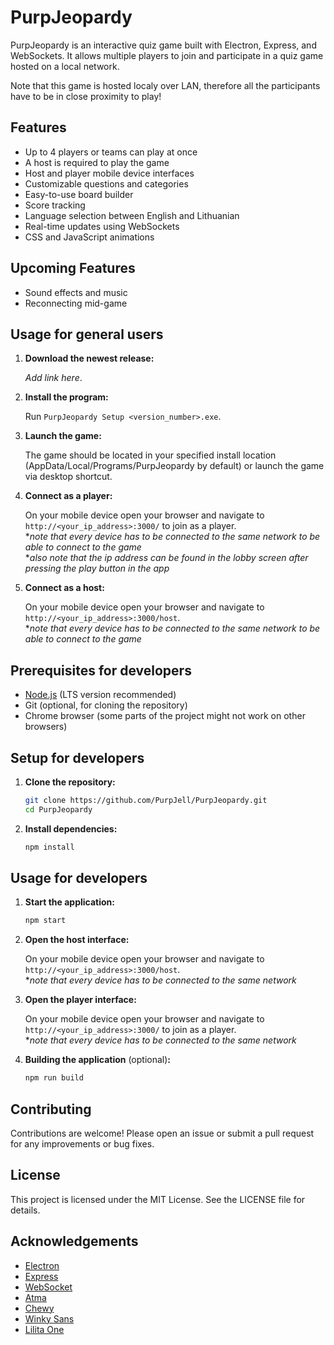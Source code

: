 # PurpJeopardy

PurpJeopardy is an interactive quiz game built with Electron, Express, and WebSockets. It allows multiple players to join and participate in a quiz game hosted on a local network.

Note that this game is hosted localy over LAN, therefore all the participants have to be in close proximity to play!

## Features

- Up to 4 players or teams can play at once
- A host is required to play the game
- Host and player mobile device interfaces
- Customizable questions and categories
- Easy-to-use board builder
- Score tracking
- Language selection between English and Lithuanian
- Real-time updates using WebSockets
- CSS and JavaScript animations

## Upcoming Features

- Sound effects and music
- Reconnecting mid-game

## Usage for general users

1. **Download the newest release:**

    *Add link here*.

2. **Install the program:**

    Run `PurpJeopardy Setup <version_number>.exe`.

3. **Launch the game:**

    The game should be located in your specified install location (AppData/Local/Programs/PurpJeopardy by default) or launch the game via desktop shortcut.

4. **Connect as a player:**

    On your mobile device open your browser and navigate to `http://<your_ip_address>:3000/` to join as a player.  
    \**note that every device has to be connected to the same network to be able to connect to the game*  
    \**also note that the ip address can be found in the lobby screen after pressing the play button in the app*

5. **Connect as a host:**

    On your mobile device open your browser and navigate to `http://<your_ip_address>:3000/host`.  
    \**note that every device has to be connected to the same network to be able to connect to the game*


## Prerequisites for developers

- [Node.js](https://nodejs.org/) (LTS version recommended)
- Git (optional, for cloning the repository)
- Chrome browser (some parts of the project might not work on other browsers)

## Setup for developers

1. **Clone the repository:**

    ```bash
    git clone https://github.com/PurpJell/PurpJeopardy.git
    cd PurpJeopardy
    ```

2. **Install dependencies:**

    ```bash
    npm install
    ```

## Usage for developers

1. **Start the application:**

    ```bash
    npm start
    ```

2. **Open the host interface:**

    On your mobile device open your browser and navigate to `http://<your_ip_address>:3000/host`.  
    \**note that every device has to be connected to the same network*

4. **Open the player interface:**

    On your mobile device open your browser and navigate to `http://<your_ip_address>:3000/` to join as a player.  
    \**note that every device has to be connected to the same network*

5. **Building the application** (optional)**:** 

    ```bash
    npm run build
    ```

## Contributing

Contributions are welcome! Please open an issue or submit a pull request for any improvements or bug fixes.

## License

This project is licensed under the MIT License. See the LICENSE file for details.

## Acknowledgements

- [Electron](https://www.electronjs.org/)
- [Express](https://expressjs.com/)
- [WebSocket](https://www.npmjs.com/package/ws)
- [Atma](https://fonts.google.com/specimen/Atma)
- [Chewy](https://fonts.google.com/specimen/Chewy)
- [Winky Sans](https://fonts.google.com/specimen/Winky+Sans)
- [Lilita One](https://fonts.google.com/specimen/Lilita+One)